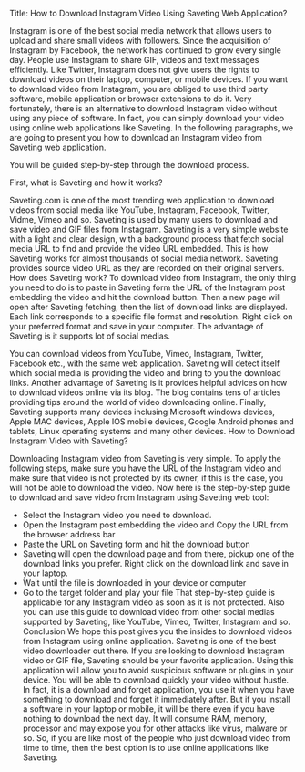 Title: How to Download Instagram Video Using Saveting Web Application?
 
Instagram is one of the best social media network that allows users to upload and share small videos with followers.
Since the acquisition of Instagram by Facebook, the network has continued to grow every single day.
People use Instagram to share GIF, videos and text messages efficiently. Like Twitter, Instagram does not give users the rights to download videos on their laptop, computer, or mobile devices. If you want to download video from Instagram, you are obliged to use third party software, mobile application or browser extensions to do it. Very fortunately, there is an alternative to download Instagram video without using any piece of software. In fact, you can simply download your video using online web applications like Saveting. 
In the following paragraphs, we are going to present you how to download an Instagram video from Saveting web application. 

You will be guided step-by-step through the download process.

First, what is Saveting and how it works? 

Saveting.com is one of the most trending web application to download videos from social media like YouTube, Instagram, Facebook, Twitter, Vidme, Vimeo and so. Saveting is used by many users to download and save video and GIF files from Instagram.
Saveting is a very simple website with a light and clear design, with a background process that fetch social media URL to find and provide the video URL embedded. This is how Saveting works for almost thousands of social media network. Saveting provides source video URL as they are recorded on their original servers.  
How does Saveting work? To download video from Instagram, the only thing you need to do is to paste in Saveting form the URL of the Instagram post embedding the video and hit the download button. Then a new page will open after Saveting fetching, then the list of download links are displayed. Each link corresponds to a specific file format and resolution. Right click on your preferred format and save in your computer.
The advantage of Saveting is it supports lot of social medias. 

You can download videos from YouTube, Vimeo, Instagram, Twitter, Facebook etc., with the same web application. Saveting will detect itself which social media is providing the video and bring to you the download links.
Another advantage of Saveting is it provides helpful advices on how to download videos online via its blog. The blog contains tens of articles providing tips around the world of video downloading online.
Finally, Saveting supports many devices inclusing Microsoft windows devices, Apple MAC devices, Apple IOS mobile devices, Google Android phones and tablets, Linux operating systems and many other devices. 
How to Download Instagram Video with Saveting?

Downloading Instagram video from Saveting is very simple. To apply the following steps, make sure you have the URL of the Instagram video and make sure that video is not protected by its owner, if this is the case, you will not be able to download the video. Now here is the step-by-step guide to download and save video from Instagram using Saveting web tool:
-	Select the Instagram video you need to download.
-	Open the Instagram post embedding the video and Copy the URL from the browser address bar
-	Paste the URL on Saveting form and hit the download button
-	Saveting will open the download page and from there, pickup one of the download links you prefer. Right click on the download link and save in your laptop.
-	Wait until the file is downloaded in your device or computer
-	Go to the target folder and play your file
That step-by-step guide is applicable for any Instagram video as soon as it is not protected. Also you can use this guide to download video from other social medias supported by Saveting, like YouTube, Vimeo, Twitter, Instagram and so.
Conclusion
We hope this post gives you the insides to download videos from Instagram using online application. Saveting is one of the best video downloader out there. If you are looking to download Instagram video or GIF file, Saveting should be your favorite application. Using this application will allow you to avoid suspicious software or plugins in your device. You will be able to download quickly your video without hustle. In fact, it is a download and forget application, you use it when you have something to download and forget it immediately after. But if you install a software in your laptop or mobile, it will be there even if you have nothing to download the next day. It will consume RAM, memory, processor and may expose you for other attacks like virus, malware or so. So, if you are like most of the people who just download video from time to time, then the best option is to use online applications like Saveting.


